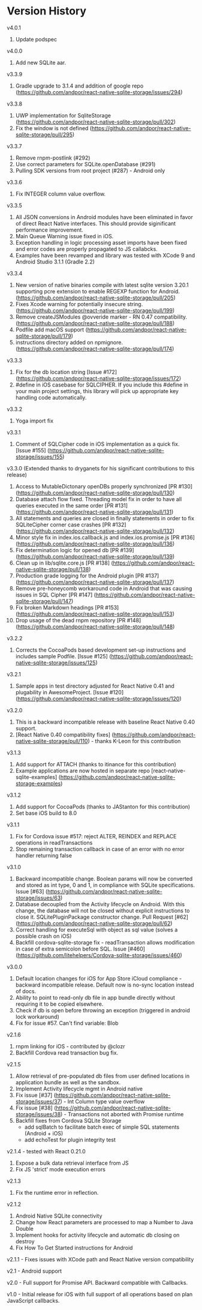 # Version History
v4.0.1
 1. Update podspec
 
v4.0.0
 1. Add new SQLite aar.

v3.3.9
 1. Gradle upgrade to 3.1.4 and addition of google repo (https://github.com/andpor/react-native-sqlite-storage/issues/294)
 
v3.3.8
 1. UWP implementation for SqliteStorage (https://github.com/andpor/react-native-sqlite-storage/pull/302)
 2. Fix the window is not defined (https://github.com/andpor/react-native-sqlite-storage/pull/295)
 
v3.3.7
 1. Remove rnpm-postlink (#292)
 2. Use correct parameters for SQLite.openDatabase (#291)
 3. Pulling SDK versions from root project (#287) - Android only
 
v3.3.6
 1. Fix INTEGER column value overflow.
 
v3.3.5
 1. All JSON conversions in Android modules have been eliminated in favor of direct React Native interfaces. This should provide siginificant performance improvement.
 2. Main Queue Warning issue fixed in iOS.
 3. Exception handling in logic processing asset imports have been fixed and error codes are properly propagated to JS callabcks.
 4. Examples have been revamped and library was tested with XCode 9 and Android Studio 3.1.1 (Gradle 2.2)
 
v3.3.4
 1. New version of native binaries compile with latest sqlite version 3.20.1 supporting pcre extension to enable REGEXP function for Android. (https://github.com/andpor/react-native-sqlite-storage/pull/205)
 2. Fixes Xcode warning for potentially insecure string. (https://github.com/andpor/react-native-sqlite-storage/pull/199)
 3. Remove createJSModules @ovveride marker - RN 0.47 compatibility. (https://github.com/andpor/react-native-sqlite-storage/pull/188)
 4. Podfile add macOS support (https://github.com/andpor/react-native-sqlite-storage/pull/179)
 5. instructions directory added on npmignore. (https://github.com/andpor/react-native-sqlite-storage/pull/174)
 
v3.3.3
 1. Fix for the db location string [Issue #172] (https://github.com/andpor/react-native-sqlite-storage/issues/172)
 2. #define in iOS casebase for SQLCIPHER. If you include this #define in your main project settings, this library will pick up appropriate key handling code automatically.
 
v3.3.2
 1. Yoga import fix
 
v3.3.1
 1. Comment of SQLCipher code in iOS implementation as a quick fix. [Issue #155] (https://github.com/andpor/react-native-sqlite-storage/issues/155)
 
v3.3.0 (Extended thanks to dryganets for his significant contributions to this release)
 1. Access to MutableDictonary openDBs properly synchronized [PR #130] (https://github.com/andpor/react-native-sqlite-storage/pull/130)
 2. Database attach flow fixed. Threading model fix in order to have all queries executed in the same order [PR #131] (https://github.com/andpor/react-native-sqlite-storage/pull/131)
 3. All statements and queries are closed in finally statements in order to fix SQLiteCipher corner case crashes [PR #132] (https://github.com/andpor/react-native-sqlite-storage/pull/132)
 4. Minor style fix	in index.ios.callback.js and index.ios.promise.js [PR #136] (https://github.com/andpor/react-native-sqlite-storage/pull/136)
 5. Fix determination logic for opened db [PR #139] (https://github.com/andpor/react-native-sqlite-storage/pull/139)
 6. Clean up in lib/sqlite.core.js [PR #138] (https://github.com/andpor/react-native-sqlite-storage/pull/138)
 7. Production grade logging for the Android plugin [PR #137] (https://github.com/andpor/react-native-sqlite-storage/pull/137)
 8. Remove pre-honeycomb workaround code in Android that was causing issues in SQL Cipher [PR #147] (https://github.com/andpor/react-native-sqlite-storage/pull/147)
 9. Fix broken Markdown headings [PR #153] (https://github.com/andpor/react-native-sqlite-storage/pull/153)
 10. Drop usage of the dead rnpm repository [PR #148] (https://github.com/andpor/react-native-sqlite-storage/pull/148)

v3.2.2
 1. Corrects the CocoaPods based development set-up instructions and includes sample Podfile. [Issue #125] (https://github.com/andpor/react-native-sqlite-storage/issues/125)
 
v3.2.1
 1. Sample apps in test directory adjusted for React Native 0.41 and plugability in AwesomeProject. [Issue #120] (https://github.com/andpor/react-native-sqlite-storage/issues/120)
 
v3.2.0 
 1. This is a backward incompatible release with baseline React Native 0.40 support.
 2. [React Native 0.40 compatibility fixes] (https://github.com/andpor/react-native-sqlite-storage/pull/110) - thanks K-Leon for this contribution
 
v3.1.3
 1. Add support for ATTACH (thanks to itinance for this contribution)
 2. Example applications are now hosted in separate repo [react-native-sqlite-examples] (https://github.com/andpor/react-native-sqlite-storage-examples)


v3.1.2
 1. Add support for CocoaPods (thanks to JAStanton for this contribution)
 2. Set base iOS build to 8.0

v3.1.1
 1.  Fix for Cordova issue #517: reject ALTER, REINDEX and REPLACE operations in readTransactions
 2.  Stop remaining transaction callback in case of an error with no error handler returning false

v3.1.0
 1. Backward incompatible change. Boolean params will now be converted and stored as int type, 0 and 1, in compliance with SQLite specifications. Issue [#63] (https://github.com/andpor/react-native-sqlite-storage/issues/63)
 2. Database decoupled from the Activity lifecycle on Android. With this change, the database will not be closed without explicit instructions to close it. SQLitePluginPackage constructor change. Pull Request [#62] (https://github.com/andpor/react-native-sqlite-storage/pull/62)
 3. Correct handling for executeSql with object as sql value (solves a possible crash on iOS)
 4. Backfill cordova-sqlite-storage fix - readTransaction allows modification in case of extra semicolon before SQL. Issue [#460] (https://github.com/litehelpers/Cordova-sqlite-storage/issues/460)

v3.0.0
 1. Default location changes for iOS for App Store iCloud compliance - backward incompatible release. Default now is no-sync location instead of docs.
 2. Ability to point to read-only db file in app bundle directly without requiring it to be copied elsewhere.
 2. Check if db is open before throwing an exception (triggered in android lock workaround)
 3. Fix for issue #57. Can't find variable: Blob

v2.1.6
 1. rnpm linking for iOS - contributed by @clozr
 2. Backfill Cordova read transaction bug fix.

v2.1.5
 1. Allow retrieval of pre-populated db files from user defined locations in application bundle as well as the sandbox.
 2. Implement Activity lifecycle mgmt in Android native
 3. Fix issue [#37] (https://github.com/andpor/react-native-sqlite-storage/issues/37) - Int Column type value overflow
 4. Fix issue [#38] (https://github.com/andpor/react-native-sqlite-storage/issues/38) - Transactions not aborted with Promise runtime
 5. Backfill fixes from Cordova SQLite Storage
    - add sqlBatch to facilitate batch exec of simple SQL statements (Android + iOS)
    - add echoTest for plugin integrity test

v2.1.4 - tested with React 0.21.0
 1. Expose a bulk data retrieval interface from JS
 2. Fix JS 'strict' mode execution errors

v2.1.3
 1. Fix the runtime error in reflection.

v2.1.2
 1. Android Native SQLite connectivity
 2. Change how React parameters are processed to map a Number to Java Double
 3. Implement hooks for activity lifecycle and automatic db closing on destroy
 4. Fix How To Get Started instructions for Android

v2.1.1 - Fixes issues with XCode path and React Native version compatibility

v2.1 - Android support

v2.0 - Full support for Promise API. Backward compatible with Callbacks.

v1.0 - Initial release for iOS with full support of all operations based on plan JavaScript callbacks.
